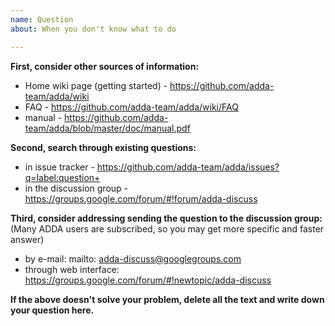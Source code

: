 ```yaml
---
name: Question
about: When you don't know what to do

---
```


**First, consider other sources of information:**
* Home wiki page (getting started) - https://github.com/adda-team/adda/wiki
* FAQ - https://github.com/adda-team/adda/wiki/FAQ
* manual - https://github.com/adda-team/adda/blob/master/doc/manual.pdf

**Second, search through existing questions:**
* in issue tracker - https://github.com/adda-team/adda/issues?q=label:question+
* in the discussion group - https://groups.google.com/forum/#!forum/adda-discuss

**Third, consider addressing sending the question to the discussion group:** (Many ADDA users are subscribed, so you may get more specific and faster answer)
* by e-mail: mailto: adda-discuss@googlegroups.com
* through web interface: https://groups.google.com/forum/#!newtopic/adda-discuss

**If the above doesn't solve your problem, delete all the text and write down your question here.**
